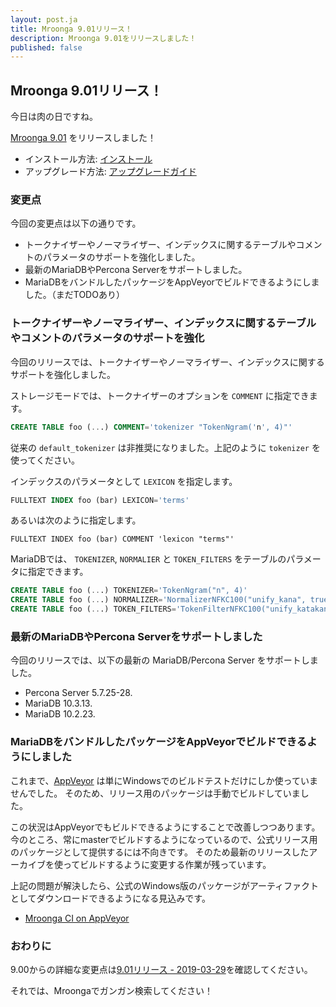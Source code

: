 ```yaml
---
layout: post.ja
title: Mroonga 9.01リリース！
description: Mroonga 9.01をリリースしました！
published: false
---
```


## Mroonga 9.01リリース！

今日は肉の日ですね。

[Mroonga 9.01](/ja/docs/news.html#release-9-01) をリリースしました！

* インストール方法: [インストール](/ja/docs/install.html)
* アップグレード方法: [アップグレードガイド](/ja/docs/upgrade.html)

### 変更点

今回の変更点は以下の通りです。

  * トークナイザーやノーマライザー、インデックスに関するテーブルやコメントのパラメータのサポートを強化しました。
  * 最新のMariaDBやPercona Serverをサポートしました。
  * MariaDBをバンドルしたパッケージをAppVeyorでビルドできるようにしました。（まだTODOあり）

### トークナイザーやノーマライザー、インデックスに関するテーブルやコメントのパラメータのサポートを強化

今回のリリースでは、トークナイザーやノーマライザー、インデックスに関するサポートを強化しました。

ストレージモードでは、トークナイザーのオプションを `COMMENT` に指定できます。

```sql
CREATE TABLE foo (...) COMMENT='tokenizer "TokenNgram('n', 4)"'
```

従来の `default_tokenizer` は非推奨になりました。上記のように `tokenizer` を使ってください。

インデックスのパラメータとして `LEXICON` を指定します。

```sql
FULLTEXT INDEX foo (bar) LEXICON='terms'
```

あるいは次のように指定します。

```
FULLTEXT INDEX foo (bar) COMMENT 'lexicon "terms"'
```

MariaDBでは、 `TOKENIZER`, `NORMALIER` と `TOKEN_FILTERS` をテーブルのパラメータに指定できます。

```sql
CREATE TABLE foo (...) TOKENIZER='TokenNgram("n", 4)'
CREATE TABLE foo (...) NORMALIZER='NormalizerNFKC100("unify_kana", true)'
CREATE TABLE foo (...) TOKEN_FILTERS='TokenFilterNFKC100("unify_katakana_v_sounds", true)'
```


### 最新のMariaDBやPercona Serverをサポートしました

今回のリリースでは、以下の最新の MariaDB/Percona Server をサポートしました。

* Percona Server 5.7.25-28.
* MariaDB 10.3.13.
* MariaDB 10.2.23.

### MariaDBをバンドルしたパッケージをAppVeyorでビルドできるようにしました

これまで、[AppVeyor](https://www.appveyor.com/) は単にWindowsでのビルドテストだけにしか使っていませんでした。
そのため、リリース用のパッケージは手動でビルドしていました。

この状況はAppVeyorでもビルドできるようにすることで改善しつつあります。
今のところ、常にmasterでビルドするようになっているので、公式リリース用のパッケージとして提供するには不向きです。
そのため最新のリリースしたアーカイブを使ってビルドするように変更する作業が残っています。

上記の問題が解決したら、公式のWindows版のパッケージがアーティファクトとしてダウンロードできるようになる見込みです。

* [Mroonga CI on AppVeyor](https://ci.appveyor.com/project/groonga/mroonga)

### おわりに

9.00からの詳細な変更点は[9.01リリース - 2019-03-29](/ja/docs/news.html#release-9-01)を確認してください。

それでは、Mroongaでガンガン検索してください！
